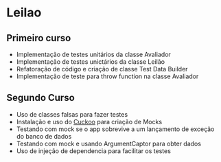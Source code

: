 # Leilao

## Primeiro curso
* Implementação de testes unitários da classe Avaliador
* Implementação de testes unictários da classe Leilão
* Refatoração de código e criação de classe Test Data Builder
* Implementação de teste para throw function na classe Avaliador

## Segundo Curso
* Uso de classes falsas para fazer testes
* Instalação e uso do [Cuckoo](https://github.com/Brightify/Cuckoo) para criação de Mocks
* Testando com mock se o app sobrevive a um lançamento de exceção do banco de dados
* Testando com mock e usando ArgumentCaptor para obter dados
* Uso de injeção de dependencia para facilitar os testes

